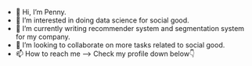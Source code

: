 - 👋 Hi, I’m Penny.
- 👀 I’m interested in doing data science for social good.
- 🌱 I’m currently writing recommender system and segmentation system for my company.
- 💞️ I’m looking to collaborate on more tasks related to social good.
- 📫 How to reach me --> Check my profile down below👇

<!---
yaaaaam1/yaaaaam1 is a ✨ special ✨ repository because its `README.md` (this file) appears on your GitHub profile.
You can click the Preview link to take a look at your changes.
--->
